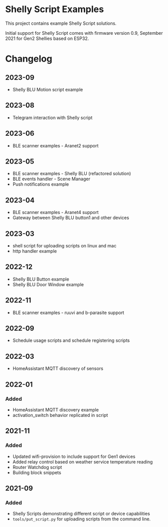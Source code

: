 # Shelly Script Examples
This project contains example Shelly Script solutions.

Initial support for Shelly Script comes with firmware version 0.9, September
2021 for Gen2 Shellies based on ESP32.

# Changelog
## 2023-09
- Shelly BLU Motion script example
## 2023-08
- Telegram interaction with Shelly script
## 2023-06
- BLE scanner examples - Aranet2 support
## 2023-05
- BLE scanner examples - Shelly BLU (refactored solution)
- BLE events handler - Scene Manager
- Push notifications example
## 2023-04
- BLE scanner examples - Aranet4 support
- Gateway between Shelly BLU button1 and other devices
## 2023-03
- shell script for uploading scripts on linux and mac
- http handler example
## 2022-12
- Shelly BLU Button example
- Shelly BLU Door Window example
## 2022-11
- BLE scanner examples - ruuvi and b-parasite support

## 2022-09
- Schedule usage scripts and schedule registering scripts
## 2022-03
- HomeAssistant MQTT discovery of sensors

## 2022-01

### Added
- HomeAssistant MQTT discovery example
- activation_switch behavior replicated in script

## 2021-11

### Added
- Updated wifi-provision to include support for Gen1 devices
- Added relay control based on weather service temperature reading
- Router Watchdog script
- Building block snippets

## 2021-09

### Added
- Shelly Scripts demonstrating different script or device capabilities
- `tools/put_script.py` for uploading scripts from the command line.
